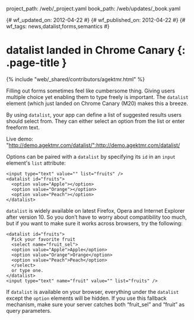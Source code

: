 project_path: /web/_project.yaml
book_path: /web/updates/_book.yaml

{# wf_updated_on: 2012-04-22 #}
{# wf_published_on: 2012-04-22 #}
{# wf_tags: news,datalist,forms,semantics #}

# datalist landed in Chrome Canary {: .page-title }

{% include "web/_shared/contributors/agektmr.html" %}


Filling out forms sometimes feel like cumbersome thing. Giving users multiple choice yet enabling them to type freely is important. The `datalist` element (which just landed on Chrome Canary (M20) makes this a breeze.

By using `datalist`, your app can define a list of suggested results users should select from. They can either select an option from the list or enter freeform text.

Live demo:
"http://demo.agektmr.com/datalist/":http://demo.agektmr.com/datalist/

Options can be paired with a `datalist` by specifying its `id` in an `input` element's `list` attribute:


    <input type="text" value="" list="fruits" />
    <datalist id="fruits">
      <option value="Apple"></option>
      <option value="Orange"></option>
      <option value="Peach"></option>
    </datalist>
    

`datalist` is widely available on latest Firefox, Opera and Internet Explorer after version 10. So you don’t have to worry about compatibility too much, but if you want to make sure it works across browsers, try the following:


    <datalist id="fruits">
      Pick your favorite fruit
      <select name="fruit_sel">
      <option value="Apple">Apple</option>
      <option value="Orange">Orange</option>
      <option value="Peach">Peach</option>
      </select>
      or type one.
    </datalist>
    <input type="text" name="fruit" value="" list="fruits" />
    

If `datalist` is available on your browser, everything under the `datalist` except the `option` elements will be hidden. If you use this fallback mechanism, make sure your server catches both “fruit_sel” and “fruit” as query parameters.


